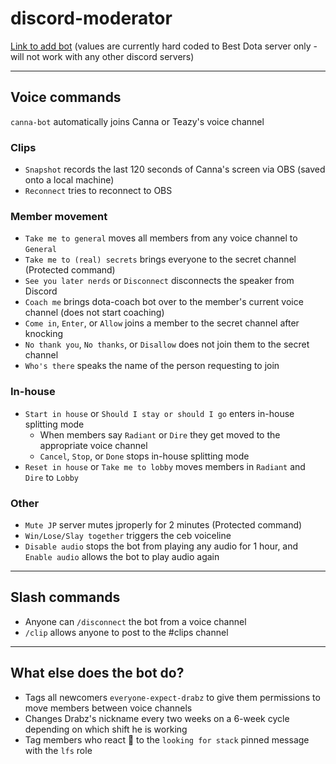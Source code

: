 # discord-moderator

[Link to add bot](https://discord.com/api/oauth2/authorize?client_id=1062766623578148945&permissions=8&scope=bot) (values are currently hard coded to Best Dota server only - will not work with any other discord servers)

---

## Voice commands

`canna-bot` automatically joins Canna or Teazy's voice channel

### Clips

- `Snapshot` records the last 120 seconds of Canna's screen via OBS (saved onto a local machine)
- `Reconnect` tries to reconnect to OBS

### Member movement

- `Take me to general` moves all members from any voice channel to `General`
- `Take me to (real) secrets` brings everyone to the secret channel (Protected command)
- `See you later nerds` or `Disconnect` disconnects the speaker from Discord
- `Coach me` brings dota-coach bot over to the member's current voice channel (does not start coaching)
- `Come in`, `Enter`, or `Allow` joins a member to the secret channel after knocking
- `No thank you`, `No thanks`, or `Disallow` does not join them to the secret channel
- `Who's there` speaks the name of the person requesting to join

### In-house

- `Start in house` or `Should I stay or should I go` enters in-house splitting mode
  - When members say `Radiant` or `Dire` they get moved to the appropriate voice channel
  - `Cancel`, `Stop`, or `Done` stops in-house splitting mode
- `Reset in house` or `Take me to lobby` moves members in `Radiant` and `Dire` to `Lobby`

### Other

- `Mute JP` server mutes jproperly for 2 minutes (Protected command)
- `Win/Lose/Slay together` triggers the ceb voiceline
- `Disable audio` stops the bot from playing any audio for 1 hour, and `Enable audio` allows the bot to play audio again

---

## Slash commands

- Anyone can `/disconnect` the bot from a voice channel
- `/clip` allows anyone to post to the #clips channel

---

## What else does the bot do?

- Tags all newcomers `everyone-expect-drabz` to give them permissions to move members between voice channels
- Changes Drabz's nickname every two weeks on a 6-week cycle depending on which shift he is working
- Tag members who react 👀 to the `looking for stack` pinned message with the `lfs` role
